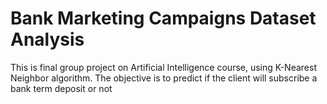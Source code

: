 # Bank Marketing Campaigns Dataset Analysis
This is final group project on Artificial Intelligence course, using K-Nearest Neighbor algorithm. The objective is to predict if the client will subscribe a bank term deposit or not
